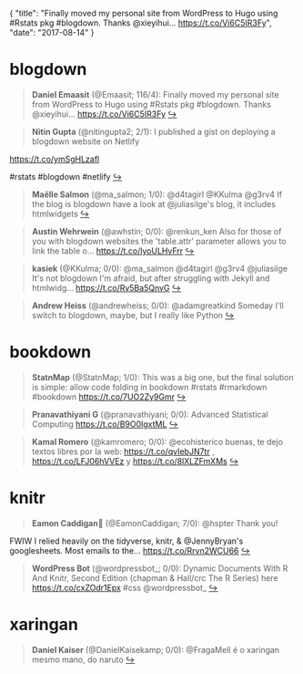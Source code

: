 {
  "title": "Finally moved my personal site from WordPress to Hugo using #Rstats pkg #blogdown. Thanks @xieyihui… https://t.co/Vi6C5IR3Fy",
  "date": "2017-08-14"
}

# blogdown

> **Daniel Emaasit** (@Emaasit; 116/4): Finally moved my personal site from WordPress to Hugo using #Rstats pkg #blogdown. Thanks @xieyihui… https://t.co/Vi6C5IR3Fy  [&#8618;](https://twitter.com/xieyihui/status/896920577406943232)

<!-- -->


> **Nitin Gupta** (@nitingupta2; 2/1): I published a gist on deploying a blogdown website on Netlify
>
https://t.co/ymSgHLzafl
>
#rstats #blogdown #netlify  [&#8618;](https://twitter.com/xieyihui/status/897237356578779141)

<!-- -->


> **Maëlle Salmon** (@ma_salmon; 1/0): @d4tagirl @KKulma @g3rv4 If the blog is blogdown have a look at @juliasilge's blog, it includes htmlwidgets  [&#8618;](https://twitter.com/xieyihui/status/897043743131435008)

<!-- -->


> **Austin Wehrwein** (@awhstin; 0/0): @renkun_ken Also for those of you with blogdown websites the 'table.attr' parameter allows you  to link the table o… https://t.co/lyoULHvFrr  [&#8618;](https://twitter.com/xieyihui/status/897086212414074881)

<!-- -->


> **kasiek** (@KKulma; 0/0): @ma_salmon @d4tagirl @g3rv4 @juliasilge It's not blogdown I'm afraid, but after struggling with Jekyll and htmlwidg… https://t.co/Rv5Ba5QnvG  [&#8618;](https://twitter.com/xieyihui/status/897044066667556864)

<!-- -->


> **Andrew Heiss** (@andrewheiss; 0/0): @adamgreatkind Someday I'll switch to blogdown, maybe, but I really like Python  [&#8618;](https://twitter.com/xieyihui/status/896926725086396417)

<!-- -->


# bookdown

> **StatnMap** (@StatnMap; 1/0): This was a big one, but the final solution is simple: allow code folding in bookdown #rstats #rmarkdown #bookdown https://t.co/7UO2Zy9Gmr  [&#8618;](https://twitter.com/xieyihui/status/897119305342623747)

<!-- -->


> **Pranavathiyani G** (@pranavathiyani; 0/0): Advanced Statistical Computing https://t.co/B9O0IgxtML  [&#8618;](https://twitter.com/xieyihui/status/897130907529695232)

<!-- -->


> **Kamal Romero** (@kamromero; 0/0): @ecohisterico buenas, te dejo textos libres por la web: https://t.co/qvIebJN7tr , https://t.co/LFJ06hVVEz y https://t.co/8lXLZFmXMs  [&#8618;](https://twitter.com/xieyihui/status/897081002765504512)

<!-- -->


# knitr

> **Eamon Caddigan🌹** (@EamonCaddigan; 7/0): @hspter Thank you!
>
FWIW I relied heavily on the tidyverse, knitr, &amp; @JennyBryan's googlesheets. Most emails to the… https://t.co/Rrvn2WCU66  [&#8618;](https://twitter.com/xieyihui/status/897107988208594944)

<!-- -->


> **WordPress Bot** (@wordpressbot_; 0/0): Dynamic Documents With R And Knitr, Second Edition (chapman &amp; Hall/crc The R Series) here  https://t.co/cxZOdr1Epx #css @wordpressbot_  [&#8618;](https://twitter.com/xieyihui/status/897026103344340992)

<!-- -->


# xaringan

> **Daniel Kaiser** (@DanielKaisekamp; 0/0): @FragaMell é o xaringan mesmo mano, do naruto  [&#8618;](https://twitter.com/xieyihui/status/896894163878240257)

<!-- -->


